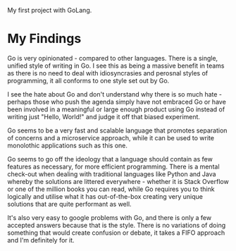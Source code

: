 My first project with GoLang.

# My Findings

Go is very opinionated - compared to other languages. There is a single, unified style of writing in Go.
I see this as being a massive benefit in teams as there is no need to deal with idiosyncrasies and perosnal styles of programming, it all conforms to one style set out by Go.

I see the hate about Go and don't understand why there is so much hate - perhaps those who push the agenda simply have not embraced Go or have been involved in a meaningful or large enough product using Go instead of writing just "Hello, World!" and judge it off that biased experiment. 

Go seems to be a very fast and scalable language that promotes separation of concerns and a microservice approach, while it can be used to write monolothic applications such as this one.

Go seems to go off the ideology that a language should contain as few features as necessary, for more efficient programming. There is a mental check-out when dealing with traditional languages like Python and Java whereby the solutions are littered everywhere - whether it is Stack Overflow or one of the million books you can read, while Go requires you to think logically and utilise what it has out-of-the-box creating very unique solutions that are quite performant as well.

It's also very easy to google problems with Go, and there is only a few accepted answers because that is the style. There is no variations of doing something that would create confusion or debate, it takes a FIFO approach and I'm definitely for it.
